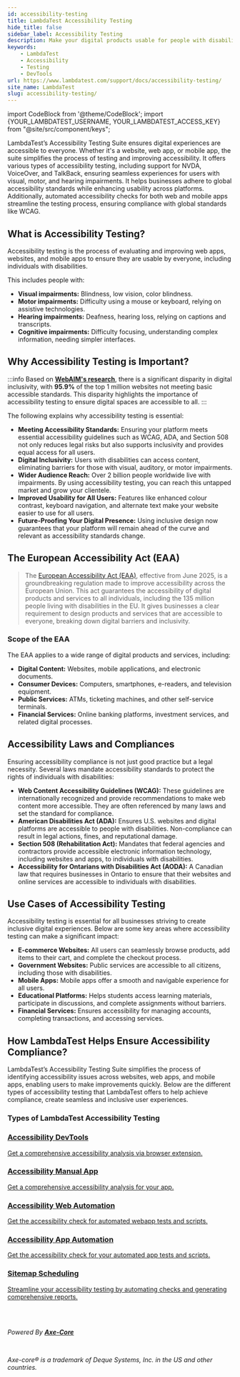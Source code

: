 ```yaml
---
id: accessibility-testing
title: LambdaTest Accessibility Testing
hide_title: false
sidebar_label: Accessibility Testing
description: Make your digital products usable for people with disabilities through comprehensive testing and improvement using LambdaTest Accessibility DevTools
keywords:
    - LambdaTest
    - Accessibility
    - Testing
    - DevTools
url: https://www.lambdatest.com/support/docs/accessibility-testing/
site_name: LambdaTest
slug: accessibility-testing/
---
```


import CodeBlock from '@theme/CodeBlock';
import {YOUR_LAMBDATEST_USERNAME, YOUR_LAMBDATEST_ACCESS_KEY} from "@site/src/component/keys";

<script type="application/ld+json"
      dangerouslySetInnerHTML={{ __html: JSON.stringify({
       "@context": "https://schema.org",
        "@type": "BreadcrumbList",
        "itemListElement": [{
          "@type": "ListItem",
          "position": 1,
          "name": "Home",
          "item": "https://www.lambdatest.com"
        },{
          "@type": "ListItem",
          "position": 2,
          "name": "Support",
          "item": "https://www.lambdatest.com/support/docs/"
        },{
          "@type": "ListItem",
          "position": 3,
          "name": "What is Accessibility Testing",
          "item": "https://www.lambdatest.com/support/docs/accessibility-testing/"
        }]
      })
    }}
></script>

LambdaTest’s Accessibility Testing Suite ensures digital experiences are accessible to everyone. Whether it's a website, web app, or mobile app, the suite simplifies the process of testing and improving accessibility. It offers various types of accessibility testing, including support for NVDA, VoiceOver, and TalkBack, ensuring seamless experiences for users with visual, motor, and hearing impairments. It helps businesses adhere to global accessibility standards while enhancing usability across platforms. Additionally, automated accessibility checks for both web and mobile apps streamline the testing process, ensuring compliance with global standards like WCAG.

## What is Accessibility Testing?

Accessibility testing is the process of evaluating and improving web apps, websites, and mobile apps to ensure they are usable by everyone, including individuals with disabilities.

This includes people with:

- **Visual impairments:** Blindness, low vision, color blindness.
- **Motor impairments:** Difficulty using a mouse or keyboard, relying on assistive technologies.
- **Hearing impairments:** Deafness, hearing loss, relying on captions and transcripts.
- **Cognitive impairments:** Difficulty focusing, understanding complex information, needing simpler interfaces.

## Why Accessibility Testing is Important?

:::info
Based on [**WebAIM's research**](https://webaim.org/projects/million/), there is a significant disparity in digital inclusivity, with **95.9%** of the top 1 million websites not meeting basic accessible standards. This disparity highlights the importance of accessibility testing to ensure digital spaces are accessible to all.
:::

The following explains why accessibility testing is essential:

- **Meeting Accessibility Standards:** Ensuring your platform meets essential accessibility guidelines such as WCAG, ADA, and Section 508 not only reduces legal risks but also supports inclusivity and provides equal access for all users.
- **Digital Inclusivity:** Users with disabilities can access content, eliminating barriers for those with visual, auditory, or motor impairments.
- **Wider Audience Reach:** Over 2 billion people worldwide live with impairments. By using accessibility testing, you can reach this untapped market and grow your clientele.
- **Improved Usability for All Users:** Features like enhanced colour contrast, keyboard navigation, and alternate text make your website easier to use for all users.
- **Future-Proofing Your Digital Presence:** Using inclusive design now guarantees that your platform will remain ahead of the curve and relevant as accessibility standards change.

## The European Accessibility Act (EAA)

>  The [European Accessibility Act (EAA)](https://accessible-eu-centre.ec.europa.eu/content-corner/news/eaa-comes-effect-june-2025-are-you-ready-2025-01-31_en), effective from June 2025, is a groundbreaking regulation made to improve accessibility across the European Union. This act guarantees the accessibility of digital products and services to all individuals, including the 135 million people living with disabilities in the EU. It gives businesses a clear requirement to design products and services that are accessible to everyone, breaking down digital barriers and inclusivity.

### Scope of the EAA

The EAA applies to a wide range of digital products and services, including:

- **Digital Content:** Websites, mobile applications, and electronic documents.
- **Consumer Devices:** Computers, smartphones, e-readers, and television equipment.
- **Public Services:** ATMs, ticketing machines, and other self-service terminals.
- **Financial Services:** Online banking platforms, investment services, and related digital processes.

## Accessibility Laws and Compliances

Ensuring accessibility compliance is not just good practice but a legal necessity. Several laws mandate accessibility standards to protect the rights of individuals with disabilities:

- **Web Content Accessibility Guidelines (WCAG):** These guidelines are internationally recognized and provide recommendations to make web content more accessible. They are often referenced by many laws and set the standard for compliance.
- **American Disabilities Act (ADA):** Ensures U.S. websites and digital platforms are accessible to people with disabilities. Non-compliance can result in legal actions, fines, and reputational damage.
- **Section 508 (Rehabilitation Act):** Mandates that federal agencies and contractors provide accessible electronic information technology, including websites and apps, to individuals with disabilities.
- **Accessibility for Ontarians with Disabilities Act (AODA):** A Canadian law that requires businesses in Ontario to ensure that their websites and online services are accessible to individuals with disabilities.

## Use Cases of Accessibility Testing

Accessibility testing is essential for all businesses striving to create inclusive digital experiences. Below are some key areas where accessibility testing can make a significant impact:

- **E-commerce Websites:** All users can seamlessly browse products, add items to their cart, and complete the checkout process.
- **Government Websites:** Public services are accessible to all citizens, including those with disabilities.
- **Mobile Apps:** Mobile apps offer a smooth and navigable experience for all users.
- **Educational Platforms:** Helps students access learning materials, participate in discussions, and complete assignments without barriers.
- **Financial Services:** Ensures accessibility for managing accounts, completing transactions, and accessing services.

## How LambdaTest Helps Ensure Accessibility Compliance?

LambdaTest’s Accessibility Testing Suite simplifies the process of identifying accessibility issues across websites, web apps, and mobile apps, enabling users to make improvements quickly. Below are the different types of accessibility testing that LambdaTest offers to help achieve compliance, create seamless and inclusive user experiences.

### Types of LambdaTest Accessibility Testing

<div className="support_main">  
  <a href="/support/docs/accessibility-devtools">
    <div className="support_inners">
      <h3>Accessibility DevTools</h3>
      <p>Get a comprehensive accessibility analysis via browser extension.</p>
    </div>
  </a>
    <a href="/support/docs/accessibility-android-test">
    <div className="support_inners">
      <h3>Accessibility Manual App</h3>
      <p>Get a comprehensive accessibility analysis for your app.</p>
    </div>
  </a>
    <a href="/support/docs/accessibility-automation">
    <div className="support_inners">
      <h3>Accessibility Web Automation</h3>
      <p>Get the accessibility check for automated webapp tests and scripts.</p>
    </div>
  </a>
  <a href="/support/docs/accessibility-native-app-automation-test/">
    <div className="support_inners">
      <h3>Accessibility App Automation</h3>
      <p>Get the accessibility check for your automated app tests and scripts.</p>
    </div>
  </a>
    <a href="/support/docs/accessibility-test-scheduling">
    <div className="support_inners">
      <h3>Sitemap Scheduling</h3>
      <p>Streamline your accessibility testing by automating checks and generating comprehensive reports.</p>
    </div>
  </a>
</div>

<br /><br />

<div className="support_main ms-auto">
  <p><i>Powered By <b><a href="https://github.com/dequelabs/axe-core" target="_blank">Axe-Core</a></b></i></p><br />
  <p><i>Axe-core® is a trademark of Deque Systems, Inc. in the US and other countries.</i></p>
</div>
